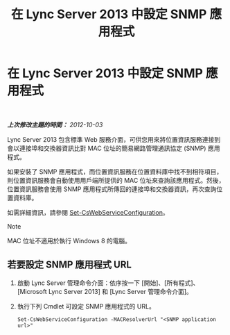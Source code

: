 ﻿---
title: 在 Lync Server 2013 中設定 SNMP 應用程式
TOCTitle: 在 Lync Server 2013 中設定 SNMP 應用程式
ms:assetid: c4b4a736-3b2e-45b9-a965-19d22161ad57
ms:mtpsurl: https://technet.microsoft.com/zh-tw/library/Gg412972(v=OCS.15)
ms:contentKeyID: 49292254
ms.date: 08/10/2015
mtps_version: v=OCS.15
ms.translationtype: HT
---

# 在 Lync Server 2013 中設定 SNMP 應用程式

 

_**上次修改主題的時間：** 2012-10-03_

Lync Server 2013 包含標準 Web 服務介面，可供您用來將位置資訊服務連接到會以連接埠和交換器資訊比對 MAC 位址的簡易網路管理通訊協定 (SNMP) 應用程式。

如果安裝了 SNMP 應用程式，而位置資訊服務在位置資料庫中找不到相符項目，則位置資訊服務會自動使用用戶端所提供的 MAC 位址來查詢該應用程式。然後，位置資訊服務會使用 SNMP 應用程式所傳回的連接埠和交換器資訊，再次查詢位置資料庫。

如需詳細資訊，請參閱 [Set-CsWebServiceConfiguration](https://docs.microsoft.com/en-us/powershell/module/skype/Set-CsWebServiceConfiguration)。

> [!NOTE]  
> MAC 位址不適用於執行 Windows 8 的電腦。



## 若要設定 SNMP 應用程式 URL

1.  啟動 Lync Server 管理命令介面：依序按一下 \[開始\]、\[所有程式\]、\[Microsoft Lync Server 2013\] 和 \[Lync Server 管理命令介面\]。

2.  執行下列 Cmdlet 可設定 SNMP 應用程式的 URL。
    
        Set-CsWebServiceConfiguration -MACResolverUrl "<SNMP application url>"

